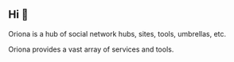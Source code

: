 ## Hi 👋

Oriona is a hub of social network hubs, sites, tools, umbrellas, etc.

Oriona provides a vast array of services and tools.
